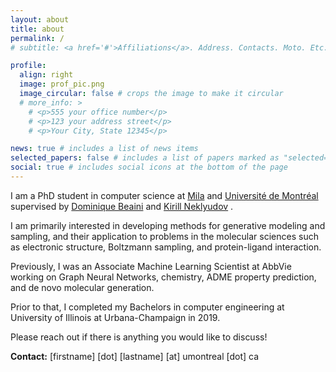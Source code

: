 ```yaml
---
layout: about
title: about
permalink: /
# subtitle: <a href='#'>Affiliations</a>. Address. Contacts. Moto. Etc.

profile:
  align: right
  image: prof_pic.png
  image_circular: false # crops the image to make it circular
  # more_info: >
    # <p>555 your office number</p>
    # <p>123 your address street</p>
    # <p>Your City, State 12345</p>

news: true # includes a list of news items
selected_papers: false # includes a list of papers marked as "selected={true}"
social: true # includes social icons at the bottom of the page
---
```


I am a PhD student in computer science at [Mila](https://mila.quebec/en/) and [Université de Montréal](https://www.umontreal.ca/en/) supervised by [Dominique Beaini](https://www.linkedin.com/in/dbeaini/) and [Kirill Neklyudov](https://necludov.github.io/) .

I am primarily interested in developing methods for generative modeling and sampling, and their application to problems in the molecular sciences such as electronic structure, Boltzmann sampling, and protein-ligand interaction.

Previously, I was an Associate Machine Learning Scientist at AbbVie working on Graph Neural Networks, chemistry, ADME property prediction, and de novo molecular generation.

Prior to that, I completed my Bachelors in computer engineering at University of Illinois at Urbana-Champaign in 2019.

Please reach out if there is anything you would like to discuss!

**Contact:** [firstname] [dot] [lastname] [at] umontreal [dot] ca
